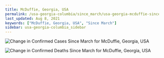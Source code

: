 ```yaml
---
title: McDuffie, Georgia, USA
permalink: /usa-georgia-columbia/since_march/usa-georgia-mcduffie-since_march.html
last_updated: Aug 8, 2021
keywords: ["McDuffie, Georgia, USA", "Since March"]
sidebar: usa-georgia-columbia_sidebar
---
```


![Change in Confirmed Cases Since March for McDuffie, Georgia, USA](/covid_tracker/images/graphs/usa-georgia-mcduffie-delta_confirmed-since_march_graph.png)

![Change in Confirmed Deaths Since March for McDuffie, Georgia, USA](/covid_tracker/images/graphs/usa-georgia-mcduffie-delta_deaths-since_march_graph.png)
